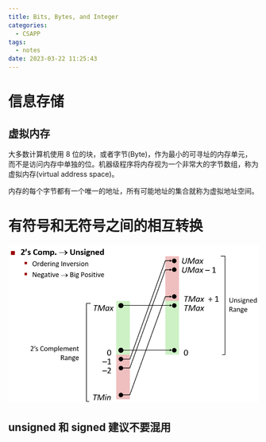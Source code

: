 ```yaml
---
title: Bits, Bytes, and Integer
categories:
  - CSAPP
tags:
  - notes
date: 2023-03-22 11:25:43
---
```

# 信息存储

## 虚拟内存

大多数计算机使用 8 位的块，或者字节(Byte)，作为最小的可寻址的内存单元，而不是访问内存中单独的位。机器级程序将内存视为一个非常大的字节数组，称为虚拟内存(virtual address space)。

内存的每个字节都有一个唯一的地址，所有可能地址的集合就称为虚拟地址空间。

# 有符号和无符号之间的相互转换

![Alt text](../../static/CSAPP/C2UorU2C.png)

## unsigned 和 signed 建议不要混用